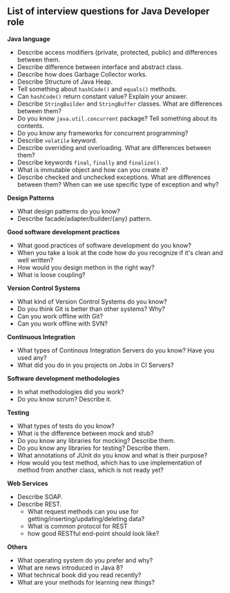 List of interview questions for Java Developer role
---------------------------------------------------

**Java language**
- Describe access modifiers (private, protected, public) and differences between them.
- Describe difference between interface and abstract class.
- Describe how does Garbage Collector works.
- Describe Structure of Java Heap.
- Tell something about `hashCode()` and `equals()` methods.
- Can `hashCode()` return constant value? Explain your answer.
- Describe `StringBuilder` and `StringBuffer` classes. What are differences between them?
- Do you know `java.util.concurrent` package? Tell something about its contents.
- Do you know any frameworks for concurrent programming?
- Describe `volatile` keyword.
- Describe overriding and overloading. What are differences between them?
- Describe keywords `final`, `finally` and `finalize()`.
- What is immutable object and how can you create it?
- Describe checked and unchecked exceptions. What are differences between them? When can we use specific type of exception and why?

**Design Patterns**

- What design patterns do you know?
- Describe facade/adapter/builder/{any} pattern.

**Good software development practices**

- What good practices of software development do you know?
- When you take a look at the code how do you recognize if it's clean and well written?
- How would you design methon in the right way?
- What is loose coupling?

**Version Control Systems**
- What kind of Version Control Systems do you know?
- Do you think Git is better than other systems? Why?
- Can you work offline with Git?
- Can you work offline with SVN?

**Continuous Integration**
- What types of Continous Integration Servers do you know? Have you used any?
- What did you do in you projects on Jobs in CI Servers?

**Software development methodologies**
- In what methodologies did you work?
- Do you know scrum? Describe it.

**Testing**
- What types of tests do you know?
- What is the difference between mock and stub?
- Do you know any libraries for mocking? Describe them.
- Do you know any libraries for testing? Describe them.
- What annotations of JUnit do you know and what is their purpose?
- How would you test method, which has to use implementation of method from another class, which is not ready yet?

**Web Services**
- Describe SOAP.
- Describe REST.
  - What request methods can you use for getting/inserting/updating/deleting data?
  - What is common protocol for REST
  - how good RESTful end-point should look like?
  
**Others**
  - What operating system do you prefer and why?
  - What are news introduced in Java 8?
  - What technical book did you read recently?
  - What are your methods for learning new things?
  
